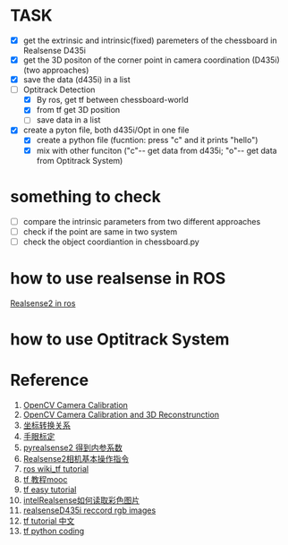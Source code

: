 # TASK
- [x] get the extrinsic and intrinsic(fixed) paremeters of the chessboard in Realsense D435i
- [x] get the 3D positon of the corner point in camera coordination (D435i) (two approaches)
- [x] save the data (d435i) in a list
- [ ] Optitrack Detection
  - [x] By ros, get tf between chessboard-world
  - [x] from tf get 3D position
  - [ ] save data in a list
 - [x] create a pyton file, both d435i/Opt in one file
    - [x] create a python file (fucntion: press "c" and it prints "hello")
    - [x] mix with other funciton ("c"-- get data from d435i; "o"-- get data from Optitrack System)
   
# something to check
- [ ] compare the intrinsic parameters from two different approaches
- [ ] check if the point are same in two system
- [ ] check the object coordiantion in chessboard.py

# how to use realsense in ROS
[Realsense2 in ros](https://github.com/YanhuaZhang516/Hiwi_calibration/blob/master/how%20to%20use%20Realsense.md)

# how to use Optitrack System


# Reference
1. [OpenCV Camera Calibration](https://opencv-python-tutroals.readthedocs.io/en/latest/py_tutorials/py_calib3d/py_calibration/py_calibration.html)
2. [OpenCV Camera Calibration and 3D Reconstrunction](https://docs.opencv.org/2.4/modules/calib3d/doc/camera_calibration_and_3d_reconstruction.html)
3. [坐标转换关系](https://www.guyuehome.com/7832)
4. [手眼标定](https://www.guyuehome.com/7871)
5. [pyrealsense2 得到内参系数](https://blog.csdn.net/qq_42393859/article/details/85341279?utm_medium=distribute.pc_relevant.none-task-blog-BlogCommendFromMachineLearnPai2-3.nonecase&depth_1-utm_source=distribute.pc_relevant.none-task-blog-BlogCommendFromMachineLearnPai2-3.nonecase)
6. [Realsense2相机基本操作指令](https://blog.csdn.net/weixin_42361804/article/details/104144690?biz_id=102&utm_term=realsense2%E6%A0%87%E5%AE%9A&utm_medium=distribute.pc_search_result.none-task-blog-2~all~sobaiduweb~default-1-104144690&spm=1018.2118.3001.4187)
7. [ros wiki_tf tutorial](http://wiki.ros.org/tf/Tutorials)
8. [tf 教程mooc](https://www.youtube.com/watch?v=ZGMenuXmnrk&list=PLJE-x_JrJ3OJ97FTBIkUhFwdr3bTOVvIB&index=31)
9. [tf easy tutorial](https://web.ics.purdue.edu/~rvoyles/Classes/ROSprogramming/Lectures/TF%20(transform)%20in%20ROS.pdf)
10. [intelRealsense如何读取彩色图片](https://blog.csdn.net/pursuit_zhangyu/article/details/84258388?utm_medium=distribute.pc_relevant.none-task-blog-BlogCommendFromMachineLearnPai2-5.channel_param&depth_1-utm_source=distribute.pc_relevant.none-task-blog-BlogCommendFromMachineLearnPai2-5.channel_param)
11. [realsenseD435i reccord rgb images](https://github.com/IntelRealSense/librealsense/blob/master/wrappers/python/examples/opencv_viewer_example.py)
12. [tf tutorial 中文](https://www.youtube.com/watch?v=kx0Bwz9dbno)
13. [tf python coding](https://www.youtube.com/watch?v=DLVyc9hOvk8&t=1041s)
